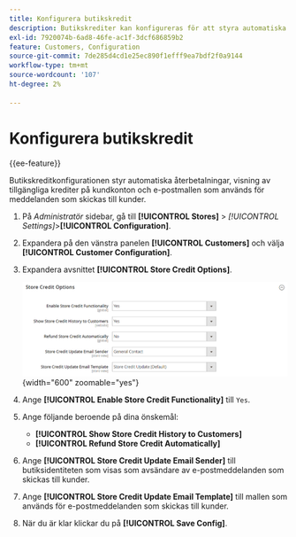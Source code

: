 ```yaml
---
title: Konfigurera butikskredit
description: Butikskrediter kan konfigureras för att styra automatiska återbetalningar och tillgängliga krediter för kunder.
exl-id: 7920074b-6ad8-46fe-ac1f-3dcf686859b2
feature: Customers, Configuration
source-git-commit: 7de285d4cd1e25ec890f1efff9ea7bdf2f0a9144
workflow-type: tm+mt
source-wordcount: '107'
ht-degree: 2%

---
```


# Konfigurera butikskredit

{{ee-feature}}

Butikskreditkonfigurationen styr automatiska återbetalningar, visning av tillgängliga krediter på kundkonton och e-postmallen som används för meddelanden som skickas till kunder.

1. På _Administratör_ sidebar, gå till **[!UICONTROL Stores]** > _[!UICONTROL Settings]_>**[!UICONTROL Configuration]**.

1. Expandera på den vänstra panelen **[!UICONTROL Customers]** och välja **[!UICONTROL Customer Configuration]**.

1. Expandera avsnittet **[!UICONTROL Store Credit Options]**.

   ![Butikskreditalternativ](../configuration-reference/customers/assets/customer-configuration-store-credit-options.png){width="600" zoomable="yes"}

1. Ange **[!UICONTROL Enable Store Credit Functionality]** till `Yes`.

1. Ange följande beroende på dina önskemål:

   * **[!UICONTROL Show Store Credit History to Customers]**
   * **[!UICONTROL Refund Store Credit Automatically]**

1. Ange **[!UICONTROL Store Credit Update Email Sender]** till butiksidentiteten som visas som avsändare av e-postmeddelanden som skickas till kunder.

1. Ange **[!UICONTROL Store Credit Update Email Template]** till mallen som används för e-postmeddelanden som skickas till kunder.

1. När du är klar klickar du på **[!UICONTROL Save Config]**.
